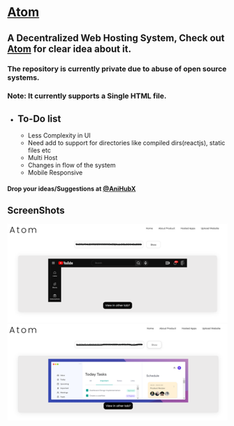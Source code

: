 # [Atom](https://atom.qewertyy.me)

## A Decentralized Web Hosting System, Check out [Atom](https://atom.qewertyy.me) for clear idea about it.

### The repository is currently private due to abuse of open source systems.

### Note: It currently supports a Single HTML file.

* ## To-Do list
  - Less Complexity in UI
  - Need add to support for directories like compiled dirs(reactjs), static files etc
  - Multi Host
  - Changes in flow of the system
  - Mobile Responsive

#### Drop your ideas/Suggestions at [@AniHubX](https://t.me/AniHubXDevs)

## ScreenShots

![image](https://github.com/Qewertyy/Atom/blob/61f5fff83bf967d58510799f5543e305035d133e/src/image1.png)
![image](https://github.com/Qewertyy/Atom/blob/61f5fff83bf967d58510799f5543e305035d133e/src/image2.png)
